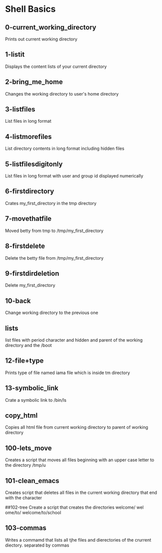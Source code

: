 # Shell Basics
## 0-current_working_directory 
Prints out current working directory

## 1-listit
Displays the content lists of your current directory

## 2-bring_me_home
Changes the working directory to user's home directory

## 3-listfiles
List files in long format

## 4-listmorefiles
List directory contents in long format including hidden files

## 5-listfilesdigitonly
List files in long format with user and group id displayed numerically

## 6-firstdirectory
Crates my_first_directory in the tmp directory

## 7-movethatfile
Moved betty from tmp to /tmp/my_first_directory

## 8-firstdelete
Delete the betty file from /tmp/my_first_directory

## 9-firstdirdeletion
Delete my_first_directory

## 10-back
Change working directory to the previous one

## lists
list files with period character and hidden and parent of the working directory and the /boot

## 12-file+type
Prints type of file named iama file which is inside tm directory

## 13-symbolic_link
Crate a symbolic link to /bin/ls

## copy_html
Copies all html file from current working directory to parent of working directory

## 100-lets_move
Creates a script that moves all files beginning with an upper case letter to the directory /tmp/u
## 101-clean_emacs
Creates script that deletes all files in the current working directory that end with the character 

##102-tree
Create a script that creates the directories welcome/ wel ome/to/ welcome/to/school
## 103-commas
Writes a commamd that lists all tjhe files and dierectories of the crurrent diectory. separated by commas


